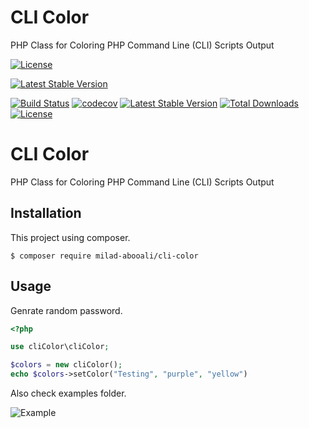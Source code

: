 # CLI Color

PHP Class for Coloring PHP Command Line (CLI) Scripts Output

[![License](https://poser.pugx.org/phpunit/phpunit/license)](//packagist.org/packages/phpunit/phpunit)

[![Latest Stable Version](https://poser.pugx.org/phpunit/phpunit/v)](//packagist.org/packages/phpunit/phpunit)

[![Build Status](https://travis-ci.com/Milad-Abooali/cliColor.svg?branch=main)](https://travis-ci.com/Milad-Abooali/cliColor)
[![codecov](https://codecov.io/gh/wujunze/php-cli-color/branch/master/graph/badge.svg)](https://codecov.io/gh/wujunze/php-cli-color)
[![Latest Stable Version](https://poser.pugx.org/wujunze/php-cli-color/v/stable)](https://packagist.org/packages/wujunze/php-cli-color) [![Total Downloads](https://poser.pugx.org/wujunze/php-cli-color/downloads)](https://packagist.org/packages/milad-abooali/cli-color) [![License](https://poser.pugx.org/wujunze/php-cli-color/license)](https://packagist.org/packages/wujunze/php-cli-color)


# CLI Color
PHP Class for Coloring PHP Command Line (CLI) Scripts Output

## Installation
This project using composer.
```
$ composer require milad-abooali/cli-color
```

## Usage
Genrate random password.
```php
<?php

use cliColor\cliColor;

$colors = new cliColor();
echo $colors->setColor("Testing", "purple", "yellow")
```

Also check examples folder.

![Example](https://i.ibb.co/273hyj1/Capture.png)
